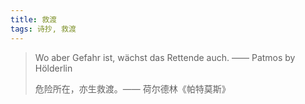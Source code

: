 ```yaml
---
title: 救渡
tags: 诗抄, 救渡
---
```


>  Wo aber Gefahr ist, wächst das Rettende auch. —— Patmos by Hölderlin
> 
> 危险所在，亦生救渡。—— 荷尔德林《帕特莫斯》
